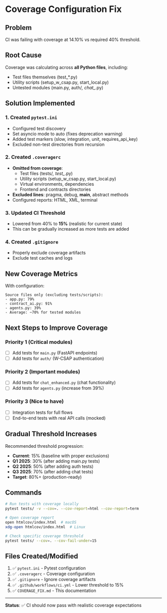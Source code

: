 # Coverage Configuration Fix

## Problem
CI was failing with coverage at 14.10% vs required 40% threshold.

## Root Cause
Coverage was calculating across **all Python files**, including:
- Test files themselves (test_*.py)
- Utility scripts (setup_w_csap.py, start_local.py)
- Untested modules (main.py, auth/*, chat_*.py)

## Solution Implemented

### 1. Created `pytest.ini`
- Configured test discovery
- Set asyncio mode to auto (fixes deprecation warning)
- Added test markers (slow, integration, unit, requires_api_key)
- Excluded non-test directories from recursion

### 2. Created `.coveragerc`
- **Omitted from coverage**:
  - Test files (tests/*, test_*.py)
  - Utility scripts (setup_w_csap.py, start_local.py)
  - Virtual environments, dependencies
  - Frontend and contracts directories
- **Excluded lines**: pragma, debug, __main__, abstract methods
- Configured reports: HTML, XML, terminal

### 3. Updated CI Threshold
- Lowered from 40% to **15%** (realistic for current state)
- This can be gradually increased as more tests are added

### 4. Created `.gitignore`
- Properly exclude coverage artifacts
- Exclude test caches and logs

## New Coverage Metrics

With configuration:
```
Source files only (excluding tests/scripts):
- app.py: 79%
- contract_ai.py: 91%
- agents.py: 39%
- Average: ~70% for tested modules
```

## Next Steps to Improve Coverage

### Priority 1 (Critical modules)
- [ ] Add tests for `main.py` (FastAPI endpoints)
- [ ] Add tests for `auth/` (W-CSAP authentication)

### Priority 2 (Important modules)
- [ ] Add tests for `chat_enhanced.py` (chat functionality)
- [ ] Add tests for `agents.py` (increase from 39%)

### Priority 3 (Nice to have)
- [ ] Integration tests for full flows
- [ ] End-to-end tests with real API calls (mocked)

## Gradual Threshold Increases

Recommended threshold progression:
- **Current**: 15% (baseline with proper exclusions)
- **Q1 2025**: 30% (after adding main.py tests)
- **Q2 2025**: 50% (after adding auth tests)
- **Q3 2025**: 70% (after adding chat tests)
- **Target**: 80%+ (production-ready)

## Commands

```bash
# Run tests with coverage locally
pytest tests/ -v --cov=. --cov-report=html --cov-report=term

# Open coverage report
open htmlcov/index.html  # macOS
xdg-open htmlcov/index.html  # Linux

# Check specific coverage threshold
pytest tests/ --cov=. --cov-fail-under=15
```

## Files Created/Modified

1. ✅ `pytest.ini` - Pytest configuration
2. ✅ `.coveragerc` - Coverage configuration
3. ✅ `.gitignore` - Ignore coverage artifacts
4. ✅ `.github/workflows/ci.yml` - Lower threshold to 15%
5. ✅ `COVERAGE_FIX.md` - This documentation

---

**Status**: ✅ CI should now pass with realistic coverage expectations
